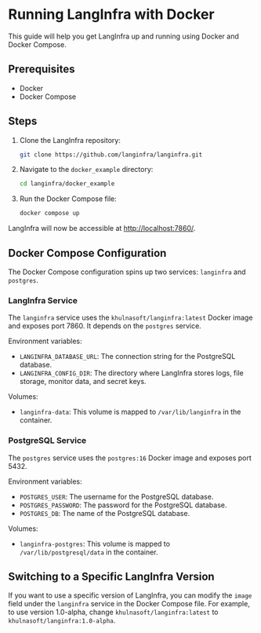 # Running LangInfra with Docker

This guide will help you get LangInfra up and running using Docker and Docker Compose.

## Prerequisites

- Docker
- Docker Compose

## Steps

1. Clone the LangInfra repository:

   ```sh
   git clone https://github.com/langinfra/langinfra.git
   ```

2. Navigate to the `docker_example` directory:

   ```sh
   cd langinfra/docker_example
   ```

3. Run the Docker Compose file:

   ```sh
   docker compose up
   ```

LangInfra will now be accessible at [http://localhost:7860/](http://localhost:7860/).

## Docker Compose Configuration

The Docker Compose configuration spins up two services: `langinfra` and `postgres`.

### LangInfra Service

The `langinfra` service uses the `khulnasoft/langinfra:latest` Docker image and exposes port 7860. It depends on the `postgres` service.

Environment variables:

- `LANGINFRA_DATABASE_URL`: The connection string for the PostgreSQL database.
- `LANGINFRA_CONFIG_DIR`: The directory where LangInfra stores logs, file storage, monitor data, and secret keys.

Volumes:

- `langinfra-data`: This volume is mapped to `/var/lib/langinfra` in the container.

### PostgreSQL Service

The `postgres` service uses the `postgres:16` Docker image and exposes port 5432.

Environment variables:

- `POSTGRES_USER`: The username for the PostgreSQL database.
- `POSTGRES_PASSWORD`: The password for the PostgreSQL database.
- `POSTGRES_DB`: The name of the PostgreSQL database.

Volumes:

- `langinfra-postgres`: This volume is mapped to `/var/lib/postgresql/data` in the container.

## Switching to a Specific LangInfra Version

If you want to use a specific version of LangInfra, you can modify the `image` field under the `langinfra` service in the Docker Compose file. For example, to use version 1.0-alpha, change `khulnasoft/langinfra:latest` to `khulnasoft/langinfra:1.0-alpha`.
